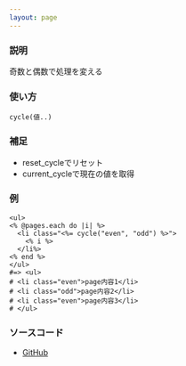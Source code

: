 ```yaml
---
layout: page
---
```


### 説明

奇数と偶数で処理を変える

### 使い方

    cycle(値..)

### 補足

- reset_cycleでリセット
- current_cycleで現在の値を取得

### 例

    <ul>
    <% @pages.each do |i| %>
      <li class="<%= cycle("even", "odd") %>">
        <% i %>
      </li%>
    <% end %>
    </ul>
    #=> <ul>
    # <li class="even">page内容1</li>
    # <li class="odd">page内容2</li>
    # <li class="even">page内容3</li>
    # </ul>

### ソースコード

- [GitHub](https://github.com/rails/rails/blob/984c3ef2775781d47efa9f541ce570daa2434a80/actionview/lib/action_view/helpers/text_helper.rb#L358)
